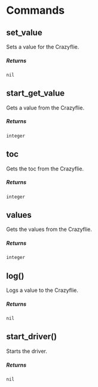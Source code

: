 # Commands

## set_value

Sets a value for the Crazyflie.

##### Returns

`nil` 

## start_get_value

Gets a value from the Crazyflie.

##### Returns

`integer` 

## toc

Gets the toc from the Crazyflie.

##### Returns

`integer` 

## values

Gets the values from the Crazyflie.

##### Returns

`integer` 

## log()

Logs a value to the Crazyflie.

##### Returns

`nil` 

## start_driver()

Starts the driver.

##### Returns

`nil` 